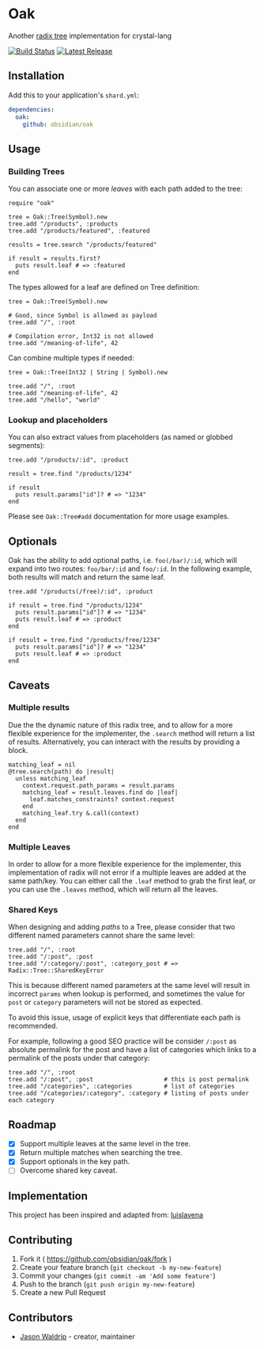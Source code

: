 # Oak
Another [radix tree](https://en.wikipedia.org/wiki/Radix_tree) implementation for crystal-lang

[![Build Status](https://img.shields.io/travis/obsidian/oak.svg)](https://travis-ci.org/obsidian/oak)
[![Latest Release](https://img.shields.io/github/release/obsidian/oak.svg)](https://github.com/obsidian/oak/releases)

## Installation

Add this to your application's `shard.yml`:

```yaml
dependencies:
  oak:
    github: obsidian/oak
```

## Usage

### Building Trees

You can associate one or more *leaves* with each path added to the tree:

```crystal
require "oak"

tree = Oak::Tree(Symbol).new
tree.add "/products", :products
tree.add "/products/featured", :featured

results = tree.search "/products/featured"

if result = results.first?
  puts result.leaf # => :featured
end
```

The types allowed for a leaf are defined on Tree definition:

```crystal
tree = Oak::Tree(Symbol).new

# Good, since Symbol is allowed as payload
tree.add "/", :root

# Compilation error, Int32 is not allowed
tree.add "/meaning-of-life", 42
```

Can combine multiple types if needed:

```crystal
tree = Oak::Tree(Int32 | String | Symbol).new

tree.add "/", :root
tree.add "/meaning-of-life", 42
tree.add "/hello", "world"
```

### Lookup and placeholders

You can also extract values from placeholders (as named or globbed segments):

```crystal
tree.add "/products/:id", :product

result = tree.find "/products/1234"

if result
  puts result.params["id"]? # => "1234"
end
```

Please see `Oak::Tree#add` documentation for more usage examples.

## Optionals

Oak has the ability to add optional paths, i.e. `foo(/bar)/:id`, which will expand
into two routes: `foo/bar/:id` and `foo/:id`. In the following example, both results
will match and return the same leaf.

```crystal
tree.add "/products(/free)/:id", :product

if result = tree.find "/products/1234"
  puts result.params["id"]? # => "1234"
  puts result.leaf # => :product
end

if result = tree.find "/products/free/1234"
  puts result.params["id"]? # => "1234"
  puts result.leaf # => :product
end
```

## Caveats

### Multiple results

Due the the dynamic nature of this radix tree, and to allow for a more flexible
experience for the implementer, the `.search` method will return a list of results.
Alternatively, you can interact with the results by providing a block.

```crystal
matching_leaf = nil
@tree.search(path) do |result|
  unless matching_leaf
    context.request.path_params = result.params
    matching_leaf = result.leaves.find do |leaf|
      leaf.matches_constraints? context.request
    end
    matching_leaf.try &.call(context)
  end
end
```

### Multiple Leaves

In order to allow for a more flexible experience for the implementer, this
implementation of radix will not error if a multiple leaves are added at the
same path/key. You can either call the `.leaf` method to grab the first leaf,
or you can use the `.leaves` method, which will return all the leaves.

### Shared Keys

When designing and adding *paths* to a Tree, please consider that two different
named parameters cannot share the same level:

```crystal
tree.add "/", :root
tree.add "/:post", :post
tree.add "/:category/:post", :category_post # => Radix::Tree::SharedKeyError
```

This is because different named parameters at the same level will result in
incorrect `params` when lookup is performed, and sometimes the value for
`post` or `category` parameters will not be stored as expected.

To avoid this issue, usage of explicit keys that differentiate each path is
recommended.

For example, following a good SEO practice will be consider `/:post` as
absolute permalink for the post and have a list of categories which links to
a permalink of the posts under that category:

```crystal
tree.add "/", :root
tree.add "/:post", :post                    # this is post permalink
tree.add "/categories", :categories         # list of categories
tree.add "/categories/:category", :category # listing of posts under each category
```
## Roadmap

* [X] Support multiple leaves at the same level in the tree.
* [X] Return multiple matches when searching the tree.
* [X] Support optionals in the key path.
* [ ] Overcome shared key caveat.

## Implementation

This project has been inspired and adapted from:
[luislavena](https://github.com/luislavena/radix)

## Contributing

1. Fork it ( https://github.com/obsidian/oak/fork )
2. Create your feature branch (`git checkout -b my-new-feature`)
3. Commit your changes (`git commit -am 'Add some feature'`)
4. Push to the branch (`git push origin my-new-feature`)
5. Create a new Pull Request

## Contributors

- [Jason Waldrip](https://github.com/jwaldrip) - creator, maintainer
